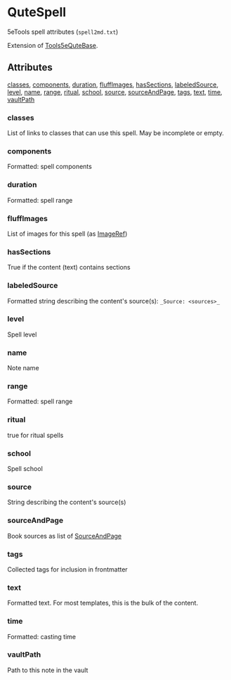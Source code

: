 # QuteSpell

5eTools spell attributes (`spell2md.txt`)

Extension of [Tools5eQuteBase](Tools5eQuteBase.md).

## Attributes

[classes](#classes), [components](#components), [duration](#duration), [fluffImages](#fluffimages), [hasSections](#hassections), [labeledSource](#labeledsource), [level](#level), [name](#name), [range](#range), [ritual](#ritual), [school](#school), [source](#source), [sourceAndPage](#sourceandpage), [tags](#tags), [text](#text), [time](#time), [vaultPath](#vaultpath)


### classes

List of links to classes that can use this spell. May be incomplete or empty.

### components

Formatted: spell components

### duration

Formatted: spell range

### fluffImages

List of images for this spell (as [ImageRef](../ImageRef.md))

### hasSections

True if the content (text) contains sections

### labeledSource

Formatted string describing the content's source(s): `_Source: <sources>_`

### level

Spell level

### name

Note name

### range

Formatted: spell range

### ritual

true for ritual spells

### school

Spell school

### source

String describing the content's source(s)

### sourceAndPage

Book sources as list of [SourceAndPage](../SourceAndPage.md)

### tags

Collected tags for inclusion in frontmatter

### text

Formatted text. For most templates, this is the bulk of the content.

### time

Formatted: casting time

### vaultPath

Path to this note in the vault
